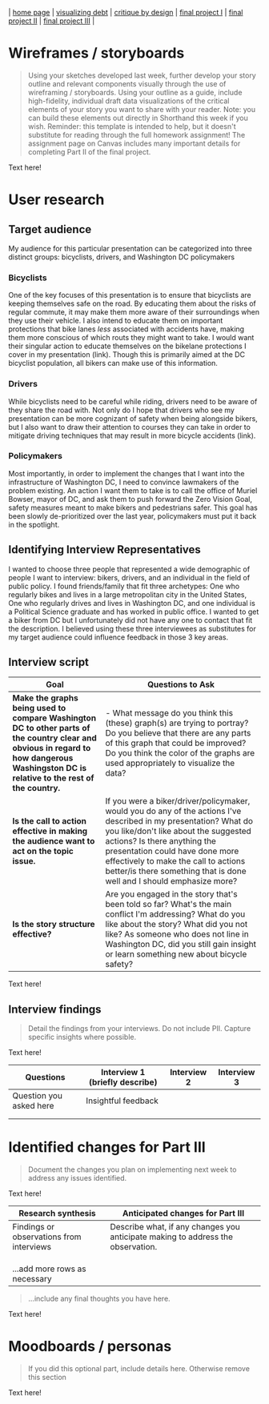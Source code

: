 | [home page](https://cmustudent.github.io/tswd-portfolio-templates/) | [visualizing debt](visualizing-government-debt) | [critique by design](critique-by-design) | [final project I](final-project-part-one) | [final project II](final-project-part-two) | [final project III](final-project-part-three) |

# Wireframes / storyboards
> Using your sketches developed last week, further develop your story outline and relevant components visually through the use of wireframing / storyboards. Using your outline as a guide, include high-fidelity, individual draft data visualizations of the critical elements of your story you want to share with your reader. Note: you can build these elements out directly in Shorthand this week if you wish.  Reminder: this template is intended to help, but it doesn't substitute for reading through the full homework assignment!  The assignment page on Canvas includes many important details for completing Part II of the final project. 

Text here!

# User research 

## Target audience
My audience for this particular presentation can be categorized into three distinct groups: bicyclists, drivers, and Washington DC policymakers

### Bicyclists
One of the key focuses of this presentation is to ensure that bicyclists are keeping themselves safe on the road. By educating them about the risks of regular commute, it may make them more aware of their surroundings when they use their vehicle. I also intend to educate them on important protections that bike lanes _less_ associated with accidents have, making them more conscious of which routs they might want to take. I would want their singular action to educate themselves on the bikelane protections I cover in my presentation (link). Though this is primarily aimed at the DC bicyclist population, all bikers can make use of this information.

### Drivers
While bicyclists need to be careful while riding, drivers need to be aware of they share the road with. Not only do I hope that drivers who see my presentation can be more cognizant of safety when being alongside bikers, but I also want to draw their attention to courses they can take in order to mitigate driving techniques that may result in more bicycle accidents (link). 

### Policymakers
Most importantly, in order to implement the changes that I want into the infrastructure of Washington DC, I need to convince lawmakers of the problem existing. An action I want them to take is to call the office of Muriel Bowser, mayor of DC, and ask them to push forward the Zero Vision Goal, safety measures meant to make bikers and pedestrians safer. This goal has been slowly de-prioritized over the last year, policymakers must put it back in the spotlight.

## Identifying Interview Representatives

I wanted to choose three people that represented a wide demographic of people I want to interview: bikers, drivers, and an individual in the field of public policy. I found friends/family that fit three archetypes: One who regularly bikes and lives in a large metropolitan city in the United States, One who regularly drives and lives in Washington DC, and one individual is a Political Science graduate and has worked in public office. I wanted to get a biker from DC but I unfortunately did not have any one to contact that fit the description. I believed using these three interviewees as substitutes for my target audience could influence feedback in those 3 key areas.

## Interview script
 
| Goal | Questions to Ask |
|------|------------------|
|**Make the graphs being used to compare Washington DC to other parts of the country clear and obvious in regard to how dangerous Washingston DC is relative to the rest of the country.**|- What message do you think this (these) graph(s) are trying to portray? Do you believe that there are any parts of this graph that could be improved? Do you think the color of the graphs are used appropriately to visualize the data? |
|**Is the call to action effective in making the audience want to act on the topic issue.**|If you were a biker/driver/policymaker, would you do any of the actions I've described in my presentation? What do you like/don't like about the suggested actions? Is there anything the presentation could have done more effectively to make the call to actions better/is there something that is done well and I should emphasize more?|
|**Is the story structure effective?**|Are you engaged in the story that's been told so far? What's the main conflict I'm addressing? What do you like about the story? What did you not like? As someone who does not line in Washington DC, did you still gain insight or learn something new about bicycle safety?|


Text here!

## Interview findings
> Detail the findings from your interviews.  Do not include PII.  Capture specific insights where possible.

Text here!

| Questions               | Interview 1 (briefly describe) | Interview 2 | Interview 3 |
|-------------------------|--------------------------------|-------------|-------------|
| Question you asked here | Insightful feedback            |             |             |
|                         |                                |             |             |
|                         |                                |             |             |


# Identified changes for Part III
> Document the changes you plan on implementing next week to address any issues identified.  

Text here!

| Research synthesis                       | Anticipated changes for Part III                                                |
|------------------------------------------|---------------------------------------------------------------------------------|
| Findings or observations from interviews | Describe what, if any changes you anticipate making to address the observation. |
|                                          |                                                                                 |
|                                          |                                                                                 |
|                                          |                                                                                 |
| ...add more rows as necessary            |                                                                                 |

> ...include any final thoughts you have here. 

Text here!

# Moodboards / personas
> If you did this optional part, include details here.  Otherwise remove this section

Text here!

